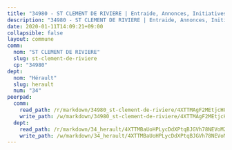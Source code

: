 ```yaml
---
title: "34980 - ST CLEMENT DE RIVIERE | Entraide, Annonces, Initiatives"
description: "34980 - ST CLEMENT DE RIVIERE | Entraide, Annonces, Initiatives"
date: 2020-01-11T14:09:21+09:00
collapsible: false
layout: commune
comm:
  nom: "ST CLEMENT DE RIVIERE"
  slug: st-clement-de-riviere
  cp: "34980"
dept:
  nom: "Hérault"
  slug: herault
  num: "34"
peerpad:
  comm:
    read_path: /r/markdown/34980_st-clement-de-riviere/4XTTMAgF2MEtjcH8teUJ414LQsP2NCjHuzAdDpZHc3Xsmsrm7
    write_path: /w/markdown/34980_st-clement-de-riviere/4XTTMAgF2MEtjcH8teUJ414LQsP2NCjHuzAdDpZHc3Xsmsrm7-K3TgV35NRdDm77ZQKLoJURo8Zn8jc1G74d7f9otZ8GgEkXjZJYrbxfU8mdmy8BkFPghUjRvsnrMwWgApF6Eg4Bv8gg16vCWuaiBQ6LHcnYBaK2KibTk6MG5iK45qs2nvFELmCEk9
  dept:
    read_path: /r/markdown/34_herault/4XTTMBaUoHPLycDdXPtqBJGVh78NEVoMZNyf8Wnh1X5DK6Ew8
    write_path: /w/markdown/34_herault/4XTTMBaUoHPLycDdXPtqBJGVh78NEVoMZNyf8Wnh1X5DK6Ew8-K3TgTd4rzWVX1F82NgGyNepGUxhqCmodCALjxNZeEdBQWQhd1NJYx1gHMW9QBLL6sN41ALXRejLsG2VetgVferfVncrvVCz47dChJvN8ouQLRMdWs4KpxKPeRYR1nspmhzdBqF8J
---
```


